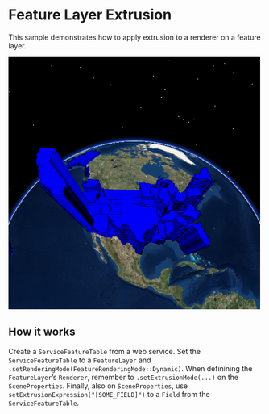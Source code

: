 # Feature Layer Extrusion

This sample demonstrates how to apply extrusion to a renderer on a
feature layer.

![](screenshot.png)

## How it works

Create a `ServiceFeatureTable` from a web service. Set the
`ServiceFeatureTable` to a `FeatureLayer` and
`.setRenderingMode(FeatureRenderingMode::Dynamic)`. When definining the
`FeatureLayer`’s `Renderer`, remember to `.setExtrusionMode(...)` on the
`SceneProperties`. Finally, also on `SceneProperties`, use
`setExtrusionExpression("[SOME_FIELD]")` to a `Field` from the
`ServiceFeatureTable`.

